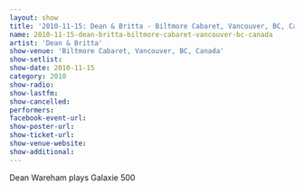 ```yaml
---
layout: show
title: '2010-11-15: Dean & Britta - Biltmore Cabaret, Vancouver, BC, Canada'
name: 2010-11-15-dean-britta-biltmore-cabaret-vancouver-bc-canada
artist: 'Dean & Britta'
show-venue: 'Biltmore Cabaret, Vancouver, BC, Canada'
show-setlist: 
show-date: 2010-11-15
category: 2010
show-radio: 
show-lastfm: 
show-cancelled: 
performers: 
facebook-event-url: 
show-poster-url: 
show-ticket-url: 
show-venue-website: 
show-additional: 
---
```


Dean Wareham plays Galaxie 500